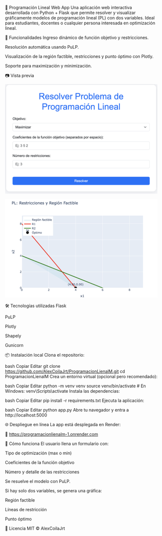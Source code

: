 🧮 Programación Lineal Web App
Una aplicación web interactiva desarrollada con Python + Flask que permite resolver y visualizar gráficamente modelos de programación lineal (PL) con dos variables. Ideal para estudiantes, docentes o cualquier persona interesada en optimización lineal.

🚀 Funcionalidades
Ingreso dinámico de función objetivo y restricciones.

Resolución automática usando PuLP.

Visualización de la región factible, restricciones y punto óptimo con Plotly.

Soporte para maximización y minimización.

📷 Vista previa

![Descripción imagen 1](./assets/a.png)

![Descripción imagen 2](./assets/que.png)

🛠 Tecnologías utilizadas
Flask

PuLP

Plotly

Shapely

Gunicorn

📦 Instalación local
Clona el repositorio:

bash
Copiar
Editar
git clone https://github.com/AlexCoilaJrt/ProgramacionLienalM.git
cd ProgramacionLienalM
Crea un entorno virtual (opcional pero recomendado):

bash
Copiar
Editar
python -m venv venv
source venv/bin/activate  # En Windows: venv\Scripts\activate
Instala las dependencias:

bash
Copiar
Editar
pip install -r requirements.txt
Ejecuta la aplicación:

bash
Copiar
Editar
python app.py
Abre tu navegador y entra a http://localhost:5000

🌐 Despliegue en línea
La app está desplegada en Render:

🔗 https://programacionlienalm-1.onrender.com

🧠 Cómo funciona
El usuario llena un formulario con:

Tipo de optimización (max o min)

Coeficientes de la función objetivo

Número y detalle de las restricciones

Se resuelve el modelo con PuLP.

Si hay solo dos variables, se genera una gráfica:

Región factible

Líneas de restricción

Punto óptimo

📄 Licencia
MIT © AlexCoilaJrt

